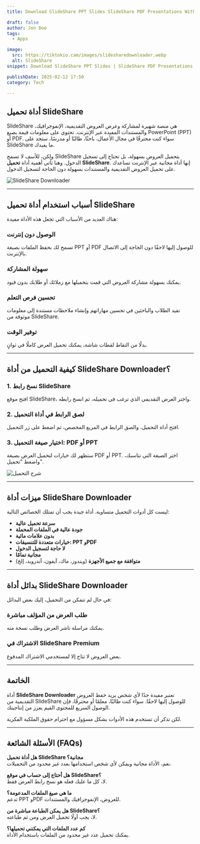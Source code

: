 ```yaml
---
title: Download SlideShare PPT Slides SlideShare PDF Presentations Without Login

draft: false
author: Jon Doe 
tags:
  - Apps

image:
  src: https://tiktokio.cam/images/slidesharedownloader.webp
  alt: SlideShare
snippet: Download SlideShare PPT Slides | SlideShare PDF Presentations | Easy SlideShare Downloader Without Login

publishDate: 2025-02-12 17:50
category: Tech

---
```


## **أداة تحميل SlideShare**

SlideShare هي منصة شهيرة لمشاركة وعرض العروض التقديمية، الإنفوجرافيك، والمستندات المفيدة عبر الإنترنت. تحتوي على معلومات قيمة بصيغ PowerPoint (PPT) أو PDF. سواء كنت محترفًا في مجال الأعمال، باحثًا، طالبًا أو مدرسًا، ستجد على SlideShare ما يفيدك.

ولكن، للأسف لا تسمح SlideShare بتحميل العروض بسهولة، بل تحتاج إلى تسجيل الدخول. وهنا تأتي أهمية أداة **تحميل SlideShare**. إنها أداة مجانية عبر الإنترنت تساعدك على تحميل العروض التقديمية والمستندات بسهولة دون الحاجة لتسجيل الدخول.

![SlideShare Downloader](https://tiktokio.cam/images/slideshare.webp "SlideShare Downloader")

---

## **أسباب استخدام أداة تحميل SlideShare**

هناك العديد من الأسباب التي تجعل هذه الأداة مفيدة:

### **الوصول دون إنترنت**
تسمح لك بحفظ الملفات بصيغة PPT أو PDF للوصول إليها لاحقًا دون الحاجة إلى الاتصال بالإنترنت.

### **سهولة المشاركة**
يمكنك بسهولة مشاركة العروض التي قمت بتحميلها مع زملائك أو طلابك بدون قيود.

### **تحسين فرص التعلم**
تفيد الطلاب والباحثين في تحسين مهاراتهم وإنشاء ملاحظات مستندة إلى معلومات موثوقة من SlideShare.

### **توفير الوقت**
بدلًا من التقاط لقطات شاشة، يمكنك تحميل العرض كاملًا في ثوانٍ.

---

## **كيفية التحميل من أداة SlideShare Downloader؟**

### **1. نسخ رابط SlideShare**
افتح موقع SlideShare، واختر العرض التقديمي الذي ترغب في تحميله، ثم انسخ رابطه.

### **2. لصق الرابط في أداة التحميل**
افتح أداة التحميل، والصق الرابط في المربع المخصص، ثم اضغط على زر التحميل.

### **3. اختيار صيغة التحميل: PDF أو PPT**
ستظهر لك خيارات لتحميل العرض بصيغة PDF أو PPT. اختر الصيغة التي تناسبك، واضغط "تحميل".

![شرح التحميل](https://tiktokio.cam/images/how-to-download.webp "SlideShare Downloader")

---

## **ميزات أداة SlideShare Downloader**

ليست كل أدوات التحميل متساوية. أداة جيدة يجب أن تمتلك الخصائص التالية:

- **سرعة تحميل عالية**  
- **جودة عالية في الملفات المحملة**  
- **بدون علامات مائية**  
- **خيارات متعددة للتنسيقات: PPT وPDF**  
- **لا حاجة لتسجيل الدخول**  
- **مجانية تمامًا**  
- **متوافقة مع جميع الأجهزة** (ويندوز، ماك، آيفون، أندرويد، إلخ)

---

## **بدائل أداة SlideShare Downloader**

في حال لم تتمكن من التحميل، إليك بعض البدائل:

### **طلب العرض من المؤلف مباشرة**
يمكنك مراسلة ناشر العرض وطلب نسخة منه.

### **الاشتراك في SlideShare Premium**
بعض العروض لا تتاح إلا لمستخدمي الاشتراك المدفوع.

---

## **الخاتمة**

أداة **SlideShare Downloader** تعتبر مفيدة جدًا لأي شخص يريد حفظ العروض التقديمية من SlideShare للوصول إليها لاحقًا. سواء كنت طالبًا، معلمًا أو محترفًا، فإن الوصول السريع للمحتوى القيم يعزز من إنتاجيتك.

لكن تذكر أن تستخدم هذه الأدوات بشكل مسؤول مع احترام حقوق الملكية الفكرية.

---

## **الأسئلة الشائعة (FAQs)**

**هل أداة تحميل SlideShare مجانية؟**  
نعم، الأداة مجانية ويمكن لأي شخص استخدامها بعدد غير محدود من التحميلات.

**هل أحتاج إلى حساب في موقع SlideShare؟**  
لا، كل ما عليك فعله هو نسخ رابط العرض فقط.

**ما هي صيغ الملفات المدعومة؟**  
تدعم PPT وPDF للعروض، الإنفوجرافيك والمستندات.

**هل يمكن الطباعة مباشرة من SlideShare؟**  
لا، يجب أولًا تحميل العرض ومن ثم طباعته.

**كم عدد الملفات التي يمكنني تحميلها؟**  
يمكنك تحميل عدد غير محدود من الملفات باستخدام الأداة.

